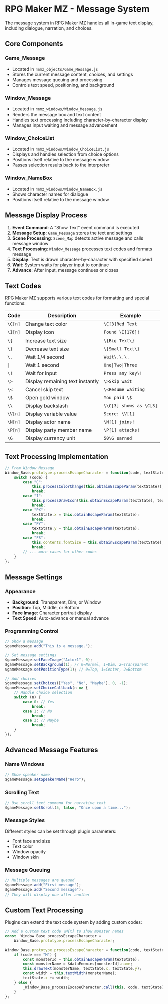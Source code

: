 # RPG Maker MZ - Message System

The message system in RPG Maker MZ handles all in-game text display, including dialogue, narration, and choices.

## Core Components

### Game_Message
- Located in `rmmz_objects/Game_Message.js`
- Stores the current message content, choices, and settings
- Manages message queuing and processing
- Controls text speed, positioning, and background

### Window_Message
- Located in `rmmz_windows/Window_Message.js`
- Renders the message box and text content
- Handles text processing including character-by-character display
- Manages input waiting and message advancement

### Window_ChoiceList
- Located in `rmmz_windows/Window_ChoiceList.js`
- Displays and handles selection from choice options
- Positions itself relative to the message window
- Passes selection results back to the interpreter

### Window_NameBox
- Located in `rmmz_windows/Window_NameBox.js`
- Shows character names for dialogue
- Positions itself relative to the message window

## Message Display Process

1. **Event Command**: A "Show Text" event command is executed
2. **Message Setup**: `Game_Message` stores the text and settings
3. **Scene Processing**: `Scene_Map` detects active message and calls message window
4. **Text Processing**: `Window_Message` processes text codes and formats message
5. **Display**: Text is drawn character-by-character with specified speed
6. **Wait**: System waits for player input to continue
7. **Advance**: After input, message continues or closes

## Text Codes

RPG Maker MZ supports various text codes for formatting and special functions:

| Code | Description | Example |
|------|-------------|---------|
| `\C[n]` | Change text color | `\C[3]Red Text` |
| `\I[n]` | Display icon | `Found \I[176]!` |
| `\{` | Increase text size | `\{Big Text\}` |
| `\}` | Decrease text size | `\}Small Text\}` |
| `\.` | Wait 1/4 second | `Wait\.\.\.` |
| `\|` | Wait 1 second | `One\|Two\|Three` |
| `\!` | Wait for input | `Press any key\!` |
| `\>` | Display remaining text instantly | `\>Skip wait` |
| `\<` | Cancel skip text | `\<Resume waiting` |
| `\$` | Open gold window | `You paid \$` |
| `\\` | Display backslash | `\\C[3] shows as \C[3]` |
| `\V[n]` | Display variable value | `Score: \V[1]` |
| `\N[n]` | Display actor name | `\N[1] joins!` |
| `\P[n]` | Display party member name | `\P[1] attacks!` |
| `\G` | Display currency unit | `50\G earned` |

## Text Processing Implementation

```javascript
// From Window_Message
Window_Base.prototype.processEscapeCharacter = function(code, textState) {
    switch (code) {
        case "C":
            this.processColorChange(this.obtainEscapeParam(textState));
            break;
        case "I":
            this.processDrawIcon(this.obtainEscapeParam(textState), textState);
            break;
        case "PX":
            textState.x = this.obtainEscapeParam(textState);
            break;
        case "PY":
            textState.y = this.obtainEscapeParam(textState);
            break;
        case "FS":
            this.contents.fontSize = this.obtainEscapeParam(textState);
            break;
        // ... more cases for other codes
    }
};
```

## Message Settings

### Appearance
- **Background**: Transparent, Dim, or Window
- **Position**: Top, Middle, or Bottom
- **Face Image**: Character portrait display
- **Text Speed**: Auto-advance or manual advance

### Programming Control
```javascript
// Show a message
$gameMessage.add("This is a message.");

// Set message settings
$gameMessage.setFaceImage("Actor1", 0);
$gameMessage.setBackground(1); // 0=Normal, 1=Dim, 2=Transparent
$gameMessage.setPositionType(1); // 0=Top, 1=Center, 2=Bottom

// Add choices
$gameMessage.setChoices(["Yes", "No", "Maybe"], 0, -1);
$gameMessage.setChoiceCallback(n => {
    // Handle choice selection
    switch (n) {
        case 0: // Yes
            break;
        case 1: // No
            break;
        case 2: // Maybe
            break;
    }
});
```

## Advanced Message Features

### Name Windows
```javascript
// Show speaker name
$gameMessage.setSpeakerName("Hero");
```

### Scrolling Text
```javascript
// Use scroll text command for narrative text
$gameMessage.setScroll(5, false, "Once upon a time...");
```

### Message Styles
Different styles can be set through plugin parameters:
- Font face and size
- Text color
- Window opacity
- Window skin

### Message Queuing
```javascript
// Multiple messages are queued
$gameMessage.add("First message");
$gameMessage.add("Second message");
// They will display one after another
```

## Custom Text Processing

Plugins can extend the text code system by adding custom codes:

```javascript
// Add a custom text code \M[x] to show monster names
const _Window_Base_processEscapeCharacter = 
    Window_Base.prototype.processEscapeCharacter;
    
Window_Base.prototype.processEscapeCharacter = function(code, textState) {
    if (code === "M") {
        const monsterId = this.obtainEscapeParam(textState);
        const monsterName = $dataEnemies[monsterId].name;
        this.drawText(monsterName, textState.x, textState.y);
        const width = this.textWidth(monsterName);
        textState.x += width;
    } else {
        _Window_Base_processEscapeCharacter.call(this, code, textState);
    }
};
```